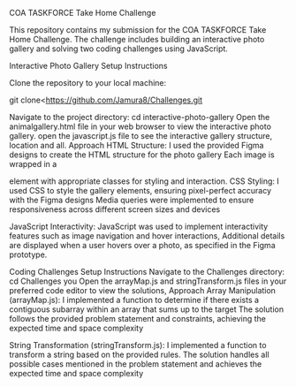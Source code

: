COA TASKFORCE Take Home Challenge

This repository contains my submission for the COA TASKFORCE Take Home Challenge. The challenge includes building an interactive photo gallery and solving two coding challenges using JavaScript.

Interactive Photo Gallery Setup Instructions

Clone the repository to your local machine:

git clone<https://github.com/Jamura8/Challenges.git

Navigate to the project directory: cd interactive-photo-gallery Open the animalgallery.html file in your web browser to view the interactive photo gallery.
open the javascript.js file to see the interactive gallery structure, location and all.
Approach HTML Structure: I used the provided Figma designs to create the HTML structure for the photo gallery Each image is wrapped in a

element with appropriate classes for styling and interaction.
CSS Styling: I used CSS to style the gallery elements, ensuring pixel-perfect accuracy with the Figma designs
Media queries were implemented to ensure responsiveness across different screen sizes and devices

JavaScript Interactivity: JavaScript was used to implement interactivity features such as image navigation and hover interactions, 
Additional details are displayed when a user hovers over a photo, as specified in the Figma prototype.

Coding Challenges Setup Instructions Navigate to the Challenges directory: cd Challenges you Open the arrayMap.js and stringTransform.js 
files in your preferred code editor to view the solutions,
Approach Array Manipulation (arrayMap.js): I implemented a function to determine
if there exists a contiguous subarray within an array that sums up to the target The solution follows the provided problem statement and constraints,
achieving the expected time and space complexity

String Transformation (stringTransform.js): I implemented a function to transform a string based on the provided rules.
The solution handles all possible cases mentioned in the problem statement and achieves the expected time and space complexity
